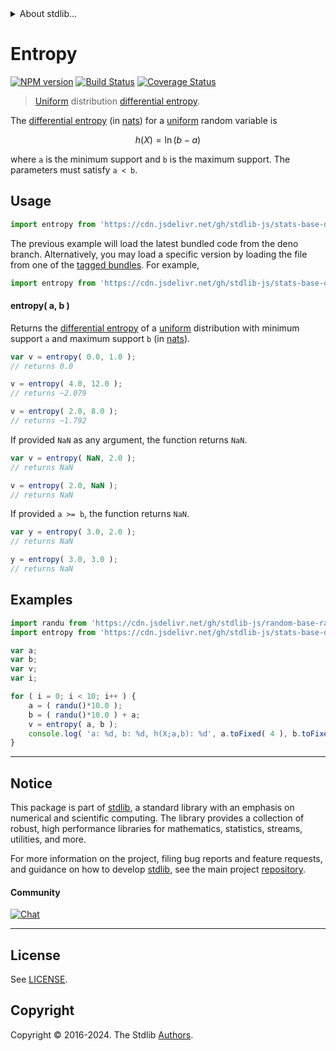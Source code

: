<!--

@license Apache-2.0

Copyright (c) 2018 The Stdlib Authors.

Licensed under the Apache License, Version 2.0 (the "License");
you may not use this file except in compliance with the License.
You may obtain a copy of the License at

   http://www.apache.org/licenses/LICENSE-2.0

Unless required by applicable law or agreed to in writing, software
distributed under the License is distributed on an "AS IS" BASIS,
WITHOUT WARRANTIES OR CONDITIONS OF ANY KIND, either express or implied.
See the License for the specific language governing permissions and
limitations under the License.

-->


<details>
  <summary>
    About stdlib...
  </summary>
  <p>We believe in a future in which the web is a preferred environment for numerical computation. To help realize this future, we've built stdlib. stdlib is a standard library, with an emphasis on numerical and scientific computation, written in JavaScript (and C) for execution in browsers and in Node.js.</p>
  <p>The library is fully decomposable, being architected in such a way that you can swap out and mix and match APIs and functionality to cater to your exact preferences and use cases.</p>
  <p>When you use stdlib, you can be absolutely certain that you are using the most thorough, rigorous, well-written, studied, documented, tested, measured, and high-quality code out there.</p>
  <p>To join us in bringing numerical computing to the web, get started by checking us out on <a href="https://github.com/stdlib-js/stdlib">GitHub</a>, and please consider <a href="https://opencollective.com/stdlib">financially supporting stdlib</a>. We greatly appreciate your continued support!</p>
</details>

# Entropy

[![NPM version][npm-image]][npm-url] [![Build Status][test-image]][test-url] [![Coverage Status][coverage-image]][coverage-url] <!-- [![dependencies][dependencies-image]][dependencies-url] -->

> [Uniform][uniform-distribution] distribution [differential entropy][entropy].

<!-- Section to include introductory text. Make sure to keep an empty line after the intro `section` element and another before the `/section` close. -->

<section class="intro">

The [differential entropy][entropy] (in [nats][nats]) for a [uniform][uniform-distribution] random variable is

<!-- <equation class="equation" label="eq:uniform_entropy" align="center" raw="h\left( X \right) = \ln(b-a)" alt="Differential entropy for a uniform distribution."> -->

```math
h\left( X \right) = \ln(b-a)
```

<!-- <div class="equation" align="center" data-raw-text="h\left( X \right) = \ln(b-a)" data-equation="eq:uniform_entropy">
    <img src="https://cdn.jsdelivr.net/gh/stdlib-js/stdlib@51534079fef45e990850102147e8945fb023d1d0/lib/node_modules/@stdlib/stats/base/dists/uniform/entropy/docs/img/equation_uniform_entropy.svg" alt="Differential entropy for a uniform distribution.">
    <br>
</div> -->

<!-- </equation> -->

where `a` is the minimum support and `b` is the maximum support. The parameters must satisfy `a < b`.

</section>

<!-- /.intro -->

<!-- Package usage documentation. -->



<section class="usage">

## Usage

```javascript
import entropy from 'https://cdn.jsdelivr.net/gh/stdlib-js/stats-base-dists-uniform-entropy@deno/mod.js';
```
The previous example will load the latest bundled code from the deno branch. Alternatively, you may load a specific version by loading the file from one of the [tagged bundles](https://github.com/stdlib-js/stats-base-dists-uniform-entropy/tags). For example,

```javascript
import entropy from 'https://cdn.jsdelivr.net/gh/stdlib-js/stats-base-dists-uniform-entropy@v0.2.2-deno/mod.js';
```

#### entropy( a, b )

Returns the [differential entropy][entropy] of a [uniform][uniform-distribution] distribution with minimum support `a` and maximum support `b` (in [nats][nats]).

```javascript
var v = entropy( 0.0, 1.0 );
// returns 0.0

v = entropy( 4.0, 12.0 );
// returns ~2.079

v = entropy( 2.0, 8.0 );
// returns ~1.792
```

If provided `NaN` as any argument, the function returns `NaN`.

```javascript
var v = entropy( NaN, 2.0 );
// returns NaN

v = entropy( 2.0, NaN );
// returns NaN
```

If provided `a >= b`, the function returns `NaN`.

```javascript
var y = entropy( 3.0, 2.0 );
// returns NaN

y = entropy( 3.0, 3.0 );
// returns NaN
```

</section>

<!-- /.usage -->

<!-- Package usage notes. Make sure to keep an empty line after the `section` element and another before the `/section` close. -->

<section class="notes">

</section>

<!-- /.notes -->

<!-- Package usage examples. -->

<section class="examples">

## Examples

<!-- eslint no-undef: "error" -->

```javascript
import randu from 'https://cdn.jsdelivr.net/gh/stdlib-js/random-base-randu@deno/mod.js';
import entropy from 'https://cdn.jsdelivr.net/gh/stdlib-js/stats-base-dists-uniform-entropy@deno/mod.js';

var a;
var b;
var v;
var i;

for ( i = 0; i < 10; i++ ) {
    a = ( randu()*10.0 );
    b = ( randu()*10.0 ) + a;
    v = entropy( a, b );
    console.log( 'a: %d, b: %d, h(X;a,b): %d', a.toFixed( 4 ), b.toFixed( 4 ), v.toFixed( 4 ) );
}
```

</section>

<!-- /.examples -->

<!-- Section to include cited references. If references are included, add a horizontal rule *before* the section. Make sure to keep an empty line after the `section` element and another before the `/section` close. -->

<section class="references">

</section>

<!-- /.references -->

<!-- Section for related `stdlib` packages. Do not manually edit this section, as it is automatically populated. -->

<section class="related">

</section>

<!-- /.related -->

<!-- Section for all links. Make sure to keep an empty line after the `section` element and another before the `/section` close. -->


<section class="main-repo" >

* * *

## Notice

This package is part of [stdlib][stdlib], a standard library with an emphasis on numerical and scientific computing. The library provides a collection of robust, high performance libraries for mathematics, statistics, streams, utilities, and more.

For more information on the project, filing bug reports and feature requests, and guidance on how to develop [stdlib][stdlib], see the main project [repository][stdlib].

#### Community

[![Chat][chat-image]][chat-url]

---

## License

See [LICENSE][stdlib-license].


## Copyright

Copyright &copy; 2016-2024. The Stdlib [Authors][stdlib-authors].

</section>

<!-- /.stdlib -->

<!-- Section for all links. Make sure to keep an empty line after the `section` element and another before the `/section` close. -->

<section class="links">

[npm-image]: http://img.shields.io/npm/v/@stdlib/stats-base-dists-uniform-entropy.svg
[npm-url]: https://npmjs.org/package/@stdlib/stats-base-dists-uniform-entropy

[test-image]: https://github.com/stdlib-js/stats-base-dists-uniform-entropy/actions/workflows/test.yml/badge.svg?branch=v0.2.2
[test-url]: https://github.com/stdlib-js/stats-base-dists-uniform-entropy/actions/workflows/test.yml?query=branch:v0.2.2

[coverage-image]: https://img.shields.io/codecov/c/github/stdlib-js/stats-base-dists-uniform-entropy/main.svg
[coverage-url]: https://codecov.io/github/stdlib-js/stats-base-dists-uniform-entropy?branch=main

<!--

[dependencies-image]: https://img.shields.io/david/stdlib-js/stats-base-dists-uniform-entropy.svg
[dependencies-url]: https://david-dm.org/stdlib-js/stats-base-dists-uniform-entropy/main

-->

[chat-image]: https://img.shields.io/gitter/room/stdlib-js/stdlib.svg
[chat-url]: https://app.gitter.im/#/room/#stdlib-js_stdlib:gitter.im

[stdlib]: https://github.com/stdlib-js/stdlib

[stdlib-authors]: https://github.com/stdlib-js/stdlib/graphs/contributors

[umd]: https://github.com/umdjs/umd
[es-module]: https://developer.mozilla.org/en-US/docs/Web/JavaScript/Guide/Modules

[deno-url]: https://github.com/stdlib-js/stats-base-dists-uniform-entropy/tree/deno
[deno-readme]: https://github.com/stdlib-js/stats-base-dists-uniform-entropy/blob/deno/README.md
[umd-url]: https://github.com/stdlib-js/stats-base-dists-uniform-entropy/tree/umd
[umd-readme]: https://github.com/stdlib-js/stats-base-dists-uniform-entropy/blob/umd/README.md
[esm-url]: https://github.com/stdlib-js/stats-base-dists-uniform-entropy/tree/esm
[esm-readme]: https://github.com/stdlib-js/stats-base-dists-uniform-entropy/blob/esm/README.md
[branches-url]: https://github.com/stdlib-js/stats-base-dists-uniform-entropy/blob/main/branches.md

[stdlib-license]: https://raw.githubusercontent.com/stdlib-js/stats-base-dists-uniform-entropy/main/LICENSE

[uniform-distribution]: https://en.wikipedia.org/wiki/Uniform_distribution_%28continuous%29

[entropy]: https://en.wikipedia.org/wiki/Entropy_%28information_theory%29

[nats]: https://en.wikipedia.org/wiki/Nat_%28unit%29

</section>

<!-- /.links -->
